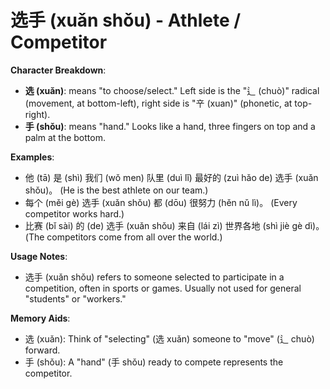 # **选手 (xuǎn shǒu) - Athlete / Competitor**

**Character Breakdown**:  
- **选 (xuǎn)**: means "to choose/select." Left side is the "辶 (chuò)" radical (movement, at bottom-left), right side is "䇂 (xuan)" (phonetic, at top-right).  
- **手 (shǒu)**: means "hand." Looks like a hand, three fingers on top and a palm at the bottom.

**Examples**:  
- 他 (tā) 是 (shì) 我们 (wǒ men) 队里 (duì lǐ) 最好的 (zuì hǎo de) 选手 (xuǎn shǒu)。 (He is the best athlete on our team.)  
- 每个 (měi gè) 选手 (xuǎn shǒu) 都 (dōu) 很努力 (hěn nǔ lì)。 (Every competitor works hard.)  
- 比赛 (bǐ sài) 的 (de) 选手 (xuǎn shǒu) 来自 (lái zì) 世界各地 (shì jiè gè dì)。 (The competitors come from all over the world.)

**Usage Notes**:  
- 选手 (xuǎn shǒu) refers to someone selected to participate in a competition, often in sports or games. Usually not used for general "students" or "workers."

**Memory Aids**:  
- 选 (xuǎn): Think of "selecting" (选 xuǎn) someone to "move" (辶 chuò) forward.  
- 手 (shǒu): A "hand" (手 shǒu) ready to compete represents the competitor.